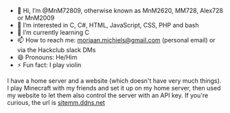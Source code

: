 - 👋 Hi, I’m @MnM72809, otherwise known as MnM2620, MM728, Alex728 or MnM2009
- 👀 I’m interested in C, C#, HTML, JavaScript, CSS, PHP and bash
- 🌱 I’m currently learning C
- 📫 How to reach me: [moriaan.michiels@gmail.com](mailto:moriaan.michiels@gmail.com) (personal email) or via the Hackclub slack DMs
- 😄 Pronouns: He/Him
- ⚡ Fun fact: I play violin

I have a home server and a website (which doesn't have very much things).
I play Minecraft with my friends and set it up on my home server, then used my website to let them also control the server with an API key.
If you're curious, the url is [sitemm.ddns.net](https://sitemm.ddns.net)

<!---
MnM72809/MnM72809 is a ✨ special ✨ repository because its `README.md` (this file) appears on your GitHub profile.
You can click the Preview link to take a look at your changes.


- 💞️ I’m looking to collaborate on ...
--->
